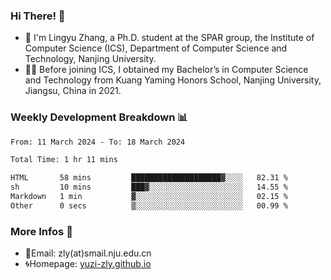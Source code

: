 ### Hi There! 👋 
- 🐳 I'm Lingyu Zhang, a Ph.D. student at the SPAR group, the Institute of Computer Science (ICS), Department of Computer Science and Technology, Nanjing University.
- 🧑‍🎓 Before joining ICS, I obtained my Bachelor’s in Computer Science and Technology from Kuang Yaming Honors School, Nanjing University, Jiangsu, China in 2021.

### Weekly Development Breakdown :bar_chart:

<!--START_SECTION:waka-->

```txt
From: 11 March 2024 - To: 18 March 2024

Total Time: 1 hr 11 mins

HTML       58 mins         ████████████████████▓░░░░   82.31 %
sh         10 mins         ███▓░░░░░░░░░░░░░░░░░░░░░   14.55 %
Markdown   1 min           ▓░░░░░░░░░░░░░░░░░░░░░░░░   02.15 %
Other      0 secs          ▒░░░░░░░░░░░░░░░░░░░░░░░░   00.99 %
```

<!--END_SECTION:waka-->

<!--
### Github Contributions :octocat:

![](https://raw.githubusercontent.com/yuzi-zly/yuzi-zly/output/github-contribution-grid-snake.svg)              
-->

### More Infos 📖

- 📧Email: zly(at)smail.nju.edu.cn
- 🌀Homepage: [yuzi-zly.github.io](https://yuzi-zly.github.io/)
